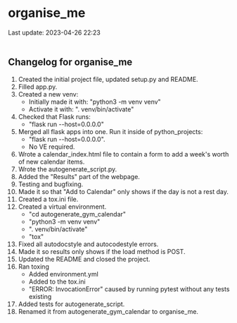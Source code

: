 # organise_me
Last update: 2023-04-26 22:23
<br><br>

## Changelog for organise_me

1. Created the initial project file, updated setup.py and README.
2. Filled app.py.
3. Created a new venv:
    - Initially made it with: "python3 -m venv venv"
    - Activate it with: ". venv/bin/activate"
4. Checked that Flask runs:
    - "flask run --host=0.0.0.0"
5. Merged all flask apps into one. Run it inside of python_projects:
    - "flask run --host=0.0.0.0".
    - No VE required.
6. Wrote a calendar_index.html file to contain a form to add a week's worth of new calendar items.
7. Wrote the autogenerate_script.py.
8. Added the "Results" part of the webpage.
9. Testing and bugfixing.
10. Made it so that "Add to Calendar" only shows if the day is not a rest day.
11. Created a tox.ini file.
12. Created a virtual environment.
    - "cd autogenerate_gym_calendar"
    - "python3 -m venv venv"
    - ". venv/bin/activate"
    - "tox"
13. Fixed all autodocstyle and autocodestyle errors.
14. Made it so results only shows if the load method is POST.
15. Updated the README and closed the project.
16. Ran toxing
    - Added environment.yml
    - Added to the tox.ini
    - "ERROR: InvocationError" caused by running pytest without any tests existing
17. Added tests for autogenerate_script.
18. Renamed it from autogenerate_gym_calendar to organise_me.